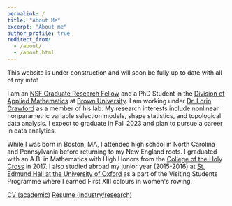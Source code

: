 ```yaml
---
permalink: /
title: "About Me"
excerpt: "About me"
author_profile: true
redirect_from: 
  - /about/
  - /about.html
---
```

This website is under construction and will soon be fully up to date with all of my info!

I am an [NSF Graduate Research Fellow](https://www.nsfgrfp.org/) and a PhD Student in the [Division of Applied Mathematics](https://appliedmath.brown.edu/) at [Brown University](https://www.brown.edu/). I am working under [Dr. Lorin Crawford](http://www.lcrawlab.com/) as a member of his lab. My research interests include nonlinear nonparametric variable selection models, shape statistics, and topological data analysis. I expect to graduate in Fall 2023 and plan to pursue a career in data analytics.

While I was born in Boston, MA, I attended high school in North Carolina and Pennsylvania before returning to my New England roots. I graduated with an A.B. in Mathematics with High Honors from the [College of the Holy Cross](https://www.holycross.edu/) in 2017. I also studied abroad my junior year (2015-2016) at [St. Edmund Hall at the University of Oxford](https://www.seh.ox.ac.uk/study/visiting-students) as a part of the Visiting Students Programme where I earned First XIII colours in women's rowing. 

[CV (academic)](https://etwinn.github.io/files/EmilyWinn_CV_Oct2021.pdf)
[Resume (industry/research)](https://etwinn.github.io/files/EmilyWinn_researchResume_Oct2021.pdf)
